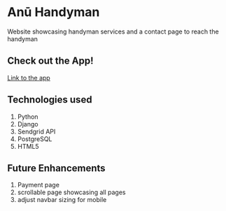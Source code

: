 # Anū Handyman
Website showcasing handyman services and a contact page to reach the handyman
   
## Check out the App!

[Link to the app](https://anu-handyman.herokuapp.com/)

## Technologies used
  
  1. Python
  2. Django
  3. Sendgrid API
  3. PostgreSQL
  4. HTML5

## Future Enhancements
   
  1. Payment page
  2. scrollable page showcasing all pages
  3. adjust navbar sizing for mobile
